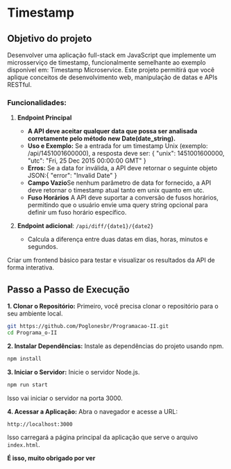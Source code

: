 # Timestamp

## Objetivo do projeto

Desenvolver uma aplicação full-stack em JavaScript que implemente um microsserviço de timestamp, funcionalmente semelhante ao exemplo disponível em: Timestamp Microservice. Este projeto permitirá que você aplique conceitos de desenvolvimento web, manipulação de datas e APIs RESTful.

### Funcionalidades:
1. **Endpoint Principal**
    - **A API deve aceitar qualquer data que possa ser analisada corretamente pelo método new Date(date_string).**
    - **Uso e Exemplo:** Se a entrada for um timestamp Unix (exemplo: /api/1451001600000), a resposta deve ser: { "unix": 1451001600000, "utc": "Fri, 25 Dec 2015 00:00:00 GMT" }
    - **Erros:** Se a data for inválida, a API deve retornar o seguinte objeto JSON:{ "error": "Invalid Date" }
    - **Campo Vazio**Se nenhum parâmetro de data for fornecido, a API deve retornar o timestamp atual tanto em unix quanto em utc.
    - **Fuso Horários** A API deve suportar a conversão de fusos horários, permitindo que o usuário envie uma query string opcional para definir um fuso horário específico.

2. **Endpoint adicional**: `/api/diff/{date1}/{date2}`
   - Calcula a diferença entre duas datas em dias, horas, minutos e segundos.

Criar um frontend básico para testar e visualizar os resultados da API de forma interativa.

## Passo a Passo de Execução

**1. Clonar o Repositório:**
   Primeiro, você precisa clonar o repositório para o seu ambiente local.
   ```sh
   git https://github.com/Poglonesbr/Programacao-II.git
   cd Programa_o-II
   ```

**2. Instalar Dependências:**
   Instale as dependências do projeto usando npm.
   ```sh
   npm install
   ```

**3. Iniciar o Servidor:**
   Inicie o servidor Node.js.
   ```sh
   npm run start
   ```
   Isso vai iniciar o servidor na porta 3000.

**4. Acessar a Aplicação:**
   Abra o navegador e acesse a URL:
   ```
   http://localhost:3000
   ```
   Isso carregará a página principal da aplicação que serve o arquivo `index.html`.

**É isso, muito obrigado por ver**